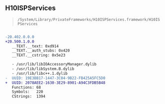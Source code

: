 ## H10ISPServices

> `/System/Library/PrivateFrameworks/H10ISPServices.framework/H10ISPServices`

```diff

-20.402.0.0.0
+20.500.1.0.0
   __TEXT.__text: 0xd914
   __TEXT.__auth_stubs: 0x420
   __TEXT.__cstring: 0x5e23

   - /usr/lib/libIOAccessoryManager.dylib
   - /usr/lib/libSystem.B.dylib
   - /usr/lib/libc++.1.dylib
-  UUID: 19E3BB17-1447-3C04-9B22-FB425A5FC5D0
+  UUID: 2078AEE2-1630-3E29-8901-A94C3FDB5B48
   Functions: 68
   Symbols:   220
   CStrings:  1394

```
